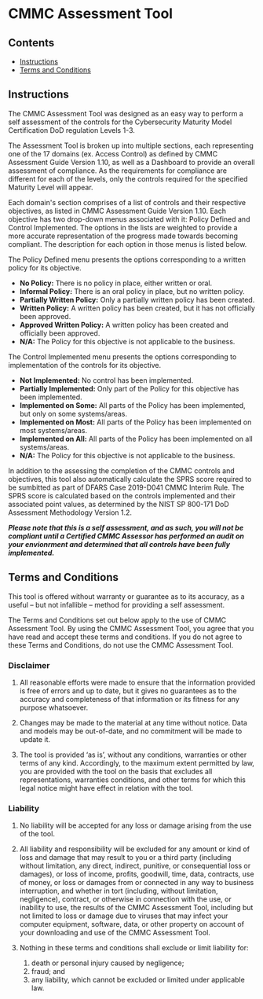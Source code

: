 # CMMC Assessment Tool

## Contents

* [Instructions](https://github.com/StingzLD/CMMC_Assessment_Tool#instructions)
* [Terms and Conditions](https://github.com/StingzLD/CMMC_Assessment_Tool#terms-and-conditions)


## Instructions

The CMMC Assessment Tool was designed as an easy way to perform a self assessment of the controls for the Cybersecurity Maturity Model Certification DoD regulation Levels 1-3.

The Assessment Tool is broken up into multiple sections, each representing one of the 17 domains (ex. Access Control) as defined by CMMC Assessment Guide Version 1.10, as well as a Dashboard to provide an overall assessment of compliance. As the requirements for compliance are different for each of the levels, only the controls required for the specified Maturity Level will appear.

Each domain's section comprises of a list of controls and their respective objectives, as listed in CMMC Assessment Guide Version 1.10. Each objective has two drop-down menus associated with it: Policy Defined and Control Implemented. The options in the lists are weighted to provide a more accurate representation of the progress made towards becoming compliant. The description for each option in those menus is listed below.

The Policy Defined menu presents the options corresponding to a written policy for its objective.
* __No Policy:__                  There is no policy in place, either written or oral.
* __Informal Policy:__            There is an oral policy in place, but no written policy.
* __Partially Written Policy:__   Only a partially written policy has been created.
* __Written Policy:__             A written policy has been created, but it has not officially been approved.
* __Approved Written Policy:__    A written policy has been created and officially been approved.
* __N/A:__                        The Policy for this objective is not applicable to the business.
	
The Control Implemented menu presents the options corresponding to implementation of the controls for its objective.
* __Not Implemented:__            No control has been implemented.
* __Partially Implemented:__      Only part of the Policy for this objective has been implemented.
* __Implemented on Some:__        All parts of the Policy has been implemented, but only on some systems/areas.
* __Implemented on Most:__        All parts of the Policy has been implemented on most systems/areas.
* __Implemented on All:__         All parts of the Policy has been implemented on all systems/areas.
* __N/A:__                        The Policy for this objective is not applicable to the business.

In addition to the assessing the completion of the CMMC controls and objectives, this tool also automatically calculate the SPRS score required to be sumbitted as part of DFARS Case 2019-D041 CMMC Interim Rule. The SPRS score is calculated based on the controls implemented and their associated point values, as determined by the NIST SP 800-171 DoD Assessment Methodology Version 1.2.

__*Please note that this is a self assessment, and as such, you will not be compliant until a Certified CMMC Assessor has performed an audit on your envionrment and determined that all controls have been fully implemented.*__


## Terms and Conditions

This tool is offered without warranty or guarantee as to its accuracy, as a useful – but not infallible – method for providing a self assessment.

The Terms and Conditions set out below apply to the use of CMMC Assessment Tool. By using the CMMC Assessment Tool, you agree that you have read and accept these terms and conditions. If you do not agree to these Terms and Conditions, do not use the CMMC Assessment Tool.

### Disclaimer

1. All reasonable efforts were made to ensure that the information provided is free of errors and up to date, but it gives no guarantees as to the accuracy and completeness of that information or its fitness for any purpose whatsoever.

2. Changes may be made to the material at any time without notice. Data and models may be out-of-date, and no commitment will be made to update it.

3. The tool is provided ‘as is’, without any conditions, warranties or other terms of any kind. Accordingly, to the maximum extent permitted by law, you are provided with the tool on the basis that excludes all representations, warranties conditions, and other terms for which this legal notice might have effect in relation with the tool.

### Liability

1. No liability will be accepted for any loss or damage arising from the use of the tool.

2. All liability and responsibility will be excluded for any amount or kind of loss and damage that may result to you or a third party (including without limitation, any direct, indirect, punitive, or consequential loss or damages), or loss of income, profits, goodwill, time, data, contracts, use of money, or loss or damages from or connected in any way to business interruption, and whether in tort (including, without limitation, negligence), contract, or otherwise in connection with the use, or inability to use, the results of the CMMC Assessment Tool, including but not limited to loss or damage due to viruses that may infect your computer equipment, software, data, or other property on account of your downloading and use of the CMMC Assessment Tool.

3. Nothing in these terms and conditions shall exclude or limit liability for:
    1. death or personal injury caused by negligence;
    2. fraud; and
    3. any liability, which cannot be excluded or limited under applicable law.